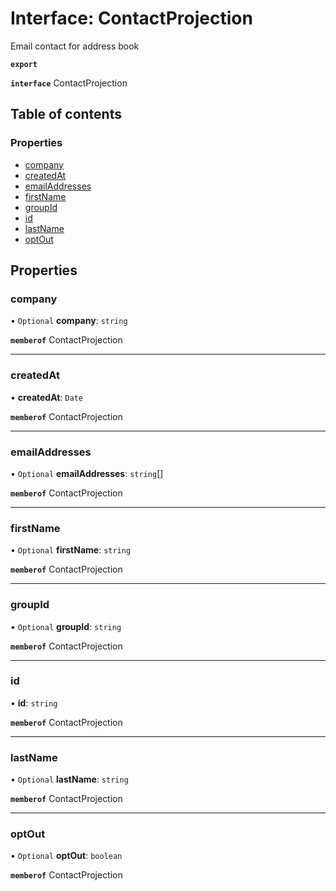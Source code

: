 # Interface: ContactProjection

Email contact for address book

**`export`**

**`interface`** ContactProjection

## Table of contents

### Properties

- [company](ContactProjection.md#company)
- [createdAt](ContactProjection.md#createdat)
- [emailAddresses](ContactProjection.md#emailaddresses)
- [firstName](ContactProjection.md#firstname)
- [groupId](ContactProjection.md#groupid)
- [id](ContactProjection.md#id)
- [lastName](ContactProjection.md#lastname)
- [optOut](ContactProjection.md#optout)

## Properties

### company

• `Optional` **company**: `string`

**`memberof`** ContactProjection

___

### createdAt

• **createdAt**: `Date`

**`memberof`** ContactProjection

___

### emailAddresses

• `Optional` **emailAddresses**: `string`[]

**`memberof`** ContactProjection

___

### firstName

• `Optional` **firstName**: `string`

**`memberof`** ContactProjection

___

### groupId

• `Optional` **groupId**: `string`

**`memberof`** ContactProjection

___

### id

• **id**: `string`

**`memberof`** ContactProjection

___

### lastName

• `Optional` **lastName**: `string`

**`memberof`** ContactProjection

___

### optOut

• `Optional` **optOut**: `boolean`

**`memberof`** ContactProjection

